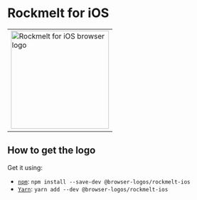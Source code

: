 Rockmelt for iOS
================

<!-- markdownlint-disable line-length no-inline-html -->
<table>
    <tr height=230>
        <td>
            <a href="https://github.com/alrra/browser-logos/tree/896ab303b43decd25c518ea5dc0081e6974d344a/src/archive/rockmelt-ios">
                <img width=220 src="https://raw.githubusercontent.com/alrra/browser-logos/896ab303b43decd25c518ea5dc0081e6974d344a/src/archive/rockmelt-ios/rockmelt-ios_512x512.png" alt="Rockmelt for iOS browser logo">
            </a>
        </td>
    </tr>
</table>
<!-- markdownlint-enable line-length no-inline-html -->

How to get the logo
-------------------

Get it using:

* [`npm`][npm]: `npm install --save-dev @browser-logos/rockmelt-ios`
* [`Yarn`][yarn]: `yarn add --dev @browser-logos/rockmelt-ios`

<!-- Link labels: -->

[npm]: https://www.npmjs.com/
[yarn]: https://yarnpkg.com/
